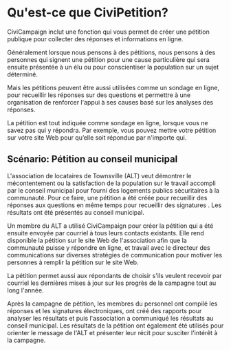 Qu'est-ce que CiviPetition?
===========================

CiviCampaign inclut une fonction qui vous permet de créer une pétition publique pour collecter des réponses et informations en ligne.

Généralement lorsque nous pensons à des pétitions, nous pensons à des personnes qui signent une pétition pour une cause particulière qui sera ensuite présentée à un élu ou pour conscientiser la population sur un sujet déterminé.

Mais les pétitions peuvent être aussi utilisées comme un sondage en ligne, pour recueillir les réponses sur des questions et permettre à une organisation de renforcer l'appui à ses causes basé sur les analyses des réponses.

La pétition est tout indiquée comme sondage en ligne, lorsque vous ne savez pas qui y répondra. Par exemple, vous pouvez mettre votre pétition sur votre site Web pour qu’elle soit répondue par n'importe qui.

Scénario: Pétition au conseil municipal
---------------------------------------

L'association de locataires de Townsville (ALT) veut démontrer le mécontentement ou la satisfaction de la population sur le travail accompli par le conseil municipal pour fourni des logements publics sécuritaires à la communauté.
Pour ce faire, une pétition a été créée pour recueillir des réponses aux questions en même temps pour recueillir des signatures .
Les résultats ont été présentés au conseil municipal.

Un membre du ALT a utilisé CiviCampaign pour créer la pétition qui a été ensuite envoyée par courriel à tous leurs contacts existants.
Elle rend disponible la pétition sur le site Web de l'association afin que la communauté puisse y répondre en ligne, et travail avec le directeur des communications sur diverses stratégies de communication pour motiver les personnes à remplir la pétition sur le site Web.

La pétition permet aussi aux répondants de choisir s'ils veulent recevoir par courriel les dernières mises à jour sur les progrès de la campagne tout au long l'année.

Après la campagne de pétition, les membres du personnel ont compilé les réponses et les signatures électroniques, ont créé des rapports pour analyser les résultats et puis l'association a communiqué les résultats au conseil municipal.
Les résultats de la pétition ont également été utilisés pour orienter le message de l'ALT et présenter leur récit pour susciter l'intérêt à la campagne.
